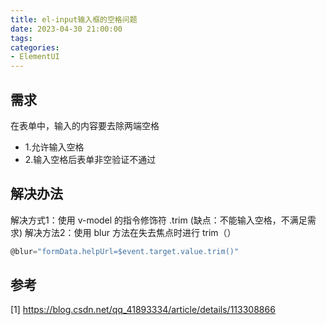 ```yaml
---
title: el-input输入框的空格问题
date: 2023-04-30 21:00:00
tags:
categories:
- ElementUI
---
```


## 需求
在表单中，输入的内容要去除两端空格
- 1.允许输入空格
- 2.输入空格后表单非空验证不通过


## 解决办法
解决方式1：使用 v-model 的指令修饰符 .trim (缺点：不能输入空格，不满足需求)
解决方法2：使用 blur 方法在失去焦点时进行 trim（）
```javascript
@blur="formData.helpUrl=$event.target.value.trim()"
```


## 参考
[1] https://blog.csdn.net/qq_41893334/article/details/113308866